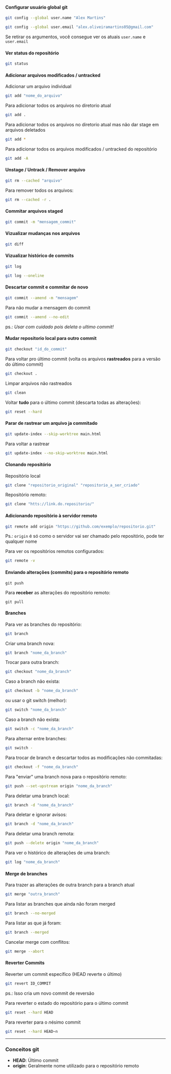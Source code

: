 #### Configurar usuário global git

```bash
git config --global user.name "Alex Martins"
```

```bash
git config --global user.email "alex.oliveiramartins05@gmail.com"
```

Se retirar os argumentos, você consegue ver os atuais `user.name` e `user.email`
#### Ver status do repositório
```bash
git status
```

#### Adicionar arquivos modificados / untracked
Adicionar um arquivo individual
```bash
git add "nome_do_arquivo"
```
Para adicionar todos os arquivos no diretorio atual
```bash
git add .
```
Para adicionar todos os arquivos no diretorio atual mas não dar stage em arquivos deletados
```bash
git add *
```
Para adicionar todos os arquivos modificados / untracked do repositório
```bash
git add -A
```

#### Unstage / Untrack / Remover arquivo
```bash
git rm --cached "arquivo"
```
Para remover todos os arquivos:
```bash
git rm --cached -r .
```

#### Commitar arquivos staged
```bash
git commit -m "mensagem_commit"
```

#### Vizualizar mudanças nos arquivos
```bash
git diff
```

#### Vizualizar histórico de commits
```bash
git log
```

```bash
git log --oneline
```

#### Descartar commit e commitar de novo
```bash
git commit --amend -m "mensagem"
```
Para não mudar a mensagem do commit
```bash
git commit --amend --no-edit
```

ps.: *Usar com cuidado pois deleta o ultimo commit!*

#### Mudar repositorio local para outro commit
```bash
git checkout "id_do_commit"
```
Para voltar pro último commit (volta os arquivos **rastreados** para a versão do último commit)
```bash
git checkout .
```

Limpar arquivos não rastreados
```bash
git clean
```
Voltar **tudo** para o último commit (descarta todas as alterações):
```bash
git reset --hard
```

#### Parar de rastrear um arquivo ja commitado
```bash
git update-index --skip-worktree main.html
```
Para voltar a rastrear
```bash
git update-index --no-skip-worktree main.html
```

#### Clonando repositório
Repositório local
```bash
git clone "repositorio_original" "repositorio_a_ser_criado"
```
Repositório remoto:
```bash
git clone "htts://link.do.repositorio/"
```

#### Adicionando repositório à servidor remoto
```bash
git remote add origin "https://github.com/exemplo/repositorio.git"
```
Ps.: `origin` é só como o servidor vai ser chamado pelo repositório, pode ter qualquer nome

Para ver os repositórios remotos configurados:
```bash
git remote -v
```

#### Enviando alterações (commits) para o repositório remoto
```shell
git push
```

Para **receber** as alterações do repositório remoto:
```shell
git pull
```

#### Branches
Para ver as branches do repositório:
```bash
git branch
```
Criar uma branch nova:
```bash
git branch "nome_da_branch"
```
Trocar para outra branch:
```bash
git checkout "nome_da_branch"
```
Caso a branch não exista:
```bash
git checkout -b "nome_da_branch"
```
ou usar o git switch (melhor):
```bash
git switch "nome_da_branch"
```
Caso a branch não exista:
```bash
git switch -c "nome_da_branch"
```

Para alternar entre branches:
```bash
git switch -
```

Para trocar de branch e descartar todos as modificações não commitadas:
```bash
git checkout -f "nome_da_branch"
```

Para "enviar" uma branch nova para o repositório remoto:
```bash
git push --set-upstream origin "nome_da_branch"
```

Para deletar uma branch local:
```bash
git branch -d "nome_da_branch"
```
Para deletar e ignorar avisos:
```bash
git branch -d "nome_da_branch"
```

Para deletar uma branch remota:
```bash
git push --delete origin "nome_da_branch"
```

Para ver o histórico de alterações de uma branch:
```bash
git log "nome_da_branch"
```

#### Merge de branches
Para trazer as alterações de outra branch para a branch atual
```bash
git merge "outra_branch"
```
Para listar as branches que ainda não foram merged
```bash
git branch --no-merged
```
Para listar as que já foram:
```bash
git branch --merged
```
Cancelar merge com conflitos:
```bash
git merge --abort
```

#### Reverter Commits
Reverter um commit específico (HEAD reverte o último)
```bash
git revert ID_COMMIT
```
ps.: Isso cria um novo commit de reversão

Para reverter o estado do repositório para o último commit
```bash
git reset --hard HEAD
```
Para reverter para o $n$ésimo commit
```bash
git reset --hard HEAD~n
```

---
### Conceitos git
- **HEAD**: Último commit
- **origin**: Geralmente nome utilizado para o repositório remoto
